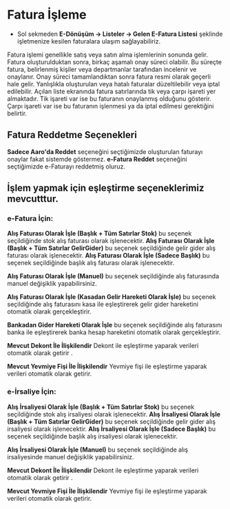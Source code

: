 
# Fatura İşleme 

- Sol sekmeden **E-Dönüşüm -> Listeler -> Gelen E-Fatura Listesi** şeklinde işletmenize kesilen faturalara ulaşım sağlayabiliriz.

Fatura işlemi genellikle satış veya satın alma işlemlerinin sonunda gelir. 
Fatura oluşturulduktan sonra, birkaç aşamalı onay süreci olabilir. Bu süreçte fatura, belirlenmiş kişiler veya departmanlar tarafından incelenir ve onaylanır. 
Onay süreci tamamlandıktan sonra fatura resmi olarak geçerli hale gelir.
Yanlışlıkla oluşturulan veya hatalı faturalar düzeltilebilir veya iptal edilebilir.
Açılan liste ekranında fatura satırlarında tik veya çarpı işareti yer almaktadır. 
Tik işareti var ise bu faturanın onaylanmış olduğunu gösterir.
Çarpı işareti var ise bu faturanın işlenmesi ya da iptal edilmesi gerektiğini belirtir.

## Fatura Reddetme Seçenekleri

**Sadece Aaro'da Reddet** seçeneğini seçtiğimizde oluşturulan faturayı onaylar fakat sistemde göstermez. 
**e-Fatura Reddet** seçeneğini seçtiğimizde e-Faturayı reddetmiş oluruz.

## İşlem yapmak için eşleştirme seçeneklerimiz mevcutttur.

### e-Fatura İçin:

**Alış Faturası Olarak İşle (Başlık + Tüm Satırlar Stok)** bu seçenek seçildiğinde stok alış faturası olarak işlenecektir.
**Alış Faturası Olarak İşle (Başlık + Tüm Satırlar GelirGider)** bu seçenek seçildiğinde gelir gider alış faturası olarak işlenecektir.
**Alış Faturası Olarak İşle (Sadece Başlık)** bu seçenek seçildiğinde başlık alış faturası olarak işlenecektir.

**Alış Faturası Olarak İşle (Manuel)** bu seçenek seçildiğinde alış faturasında manuel değişiklik yapabilirsiniz.

**Alış Faturası Olarak İşle (Kasadan Gelir Hareketi Olarak İşle)** 
bu seçenek seçildiğinde alış faturasını kasa ile eşleştirerek gelir gider hareketini otomatik olarak gerçekleştirir.

**Bankadan Gider Hareketi Olarak İşle**
bu seçenek seçildiğinde alış faturasını banka ile eşleştirerek banka hesap hareketini otomatik olarak gerçekleştirir.


**Mevcut Dekont İle İlişkilendir**
Dekont ile eşleştirme yaparak verileri otomatik olarak getirir .

**Mevcut Yevmiye Fişi İle İlişkilendir**
Yevmiye fişi ile eşleştirme yaparak verileri otomatik olarak getirir.

### e-İrsaliye İçin:

**Alış İrsaliyesi Olarak İşle (Başlık + Tüm Satırlar Stok)** bu seçenek seçildiğinde stok alış irsaliyesi olarak işlenecektir.
**Alış İrsaliyesi Olarak İşle (Başlık + Tüm Satırlar GelirGider)** bu seçenek seçildiğinde gelir gider alış irsaliyesi olarak işlenecektir.
**Alış İrsaliyesi Olarak İşle (Sadece Başlık)** bu seçenek seçildiğinde başlık alış irsaliyesi olarak işlenecektir.

**Alış İrsaliyesi Olarak İşle (Manuel)** bu seçenek seçildiğinde alış irsaliyesinde manuel değişiklik yapabilirsiniz.


**Mevcut Dekont İle İlişkilendir**
Dekont ile eşleştirme yaparak verileri otomatik olarak getirir .

**Mevcut Yevmiye Fişi İle İlişkilendir**
Yevmiye fişi ile eşleştirme yaparak verileri otomatik olarak getirir.
